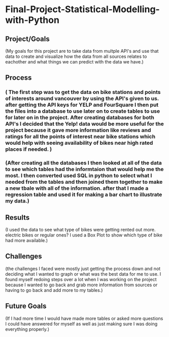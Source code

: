 # Final-Project-Statistical-Modelling-with-Python

## Project/Goals
(My goals for this project are to take data from multple API's and use that data to create and visualize how the data from all sources relates to eachother and what things we can predict with the data we have.)

## Process
### ( The first step was to get the data on bike stations and points of interests around vancouver by using the API's given to us. after getting the API keys for YELP and FourSquare I then put the files into a database to use later on to create tables to use for later on in the project. After creating databases for both API's I decided that the Yelp! data would be more useful for the project because it gave more information like reviews and ratings for all the points of interest near bike stations which would help with seeing availability of bikes near high rated places if needed. )
### (After creating all  the databases I then looked at all of the data to see which tables had the informtaion that would help me the most. I then converted used SQL in python to select what I needed from the tables and then joined them together to make a new tbale with all of the information. after that I made a regression table and used it for making a bar chart to illustrate my data.)

## Results
(I used the data to see what type of bikes were getting rented out more. electric bikes or regular ones? I used a Box Plot to show which type of bike had more available.)

## Challenges 
(the challenges I faced were mostly just getting the process down and not deciding what I wanted to graph or what was the best data for me to use. I found myself redoing steps over a lot when I was working on the project because I wanted to go back and grab more information from sources or having to go back and add more to my tables.)

## Future Goals
(If I had more time I would have made more tables or asked more questions I could have answered for myself as well as just making sure I was doing everything properly.)
